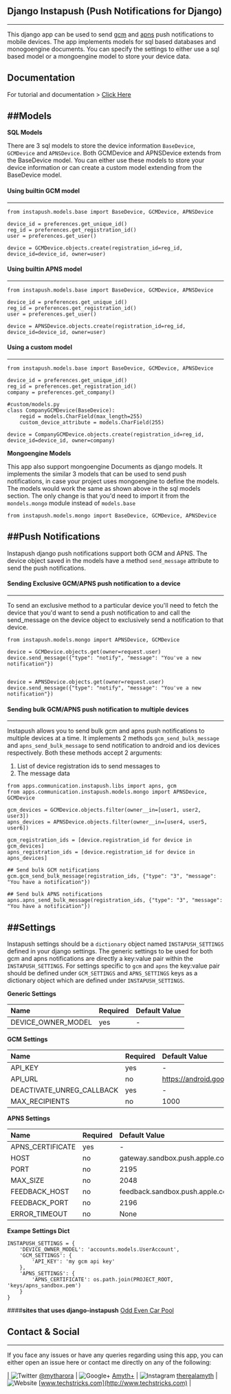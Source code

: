 ## Django Instapush (Push Notifications for Django)
---

This django app can be used to send [gcm](https://developers.google.com/cloud-messaging/) and [apns](https://developer.apple.com/library/ios/documentation/NetworkingInternet/Conceptual/RemoteNotificationsPG/Chapters/ApplePushService.html) push notifications to mobile devices. The app implements models for sql based databases and monogoengine documents. You can specify the settings to either use a sql based model or a mongoengine model to store your device data.

## Documentation
For tutorial and documentation > [Click Here](http://www.techstricks.com/django-push-notifications-mongoengine/)

##Models
---
**SQL Models**

There are 3 sql models to store the device information `BaseDevice`, `GCMDevice` and `APNSDevice`. Both GCMDevice and APNSDevice extends from the BaseDevice model. You can either use these models to store your device information or can create a custom model extending from the BaseDevice model.

#### Using builtin GCM model
---
```
from instapush.models.base import BaseDevice, GCMDevice, APNSDevice

device_id = preferences.get_unique_id()
reg_id = preferences.get_registration_id()
user = preferences.get_user()

device = GCMDevice.objects.create(registration_id=reg_id, device_id=device_id, owner=user)
```

#### Using builtin APNS model
---
```
from instapush.models.base import BaseDevice, GCMDevice, APNSDevice

device_id = preferences.get_unique_id()
reg_id = preferences.get_registration_id()
user = preferences.get_user()

device = APNSDevice.objects.create(registration_id=reg_id, device_id=device_id, owner=user)
```

#### Using a custom model
---
```
from instapush.models.base import BaseDevice, GCMDevice, APNSDevice

device_id = preferences.get_unique_id()
reg_id = preferences.get_registration_id()
company = preferences.get_company()

#custom/models.py
class CompanyGCMDevice(BaseDevice):
    regid = models.CharField(max_length=255)
    custom_device_attribute = models.CharField(255)

device = CompanyGCMDevice.objects.create(registration_id=reg_id, device_id=device_id, owner=company)
```

**Mongoengine Models**

This app also support mongoengine Documents as django models. It implements the similar 3 models that can be used to send push notifications, in case your project uses mongoengine to define the models. The models would work the same as shown above in the sql models section. The only change is that you'd need to import it from the `mondels.mongo` module instead of `models.base`

```
from instapush.models.mongo import BaseDevice, GCMDevice, APNSDevice
```

##Push Notifications
---

Instapush django push notifications support both GCM and APNS. The device object saved in the models have a method `send_message` attribute to send the push notifications.

#### Sending Exclusive GCM/APNS push notification to a device
---

To send an exclusive method to a particular device you'll need to fetch the device that you'd want to send a push notification to and call the send_message on the device object to exclusively send a notification to that device.

```
from instapush.models.mongo import APNSDevice, GCMDevice

device = GCMDevice.objects.get(owner=request.user)
device.send_message({"type": "notify", "message": "You've a new notification"})


device = APNSDevice.objects.get(owner=request.user)
device.send_message({"type": "notify", "message": "You've a new notification"})
```

#### Sending bulk GCM/APNS push notification to multiple devices
---

Instapush allows you to send bulk gcm and apns push notifications to multiple devices at a time. It implements 2 methods `gcm_send_bulk_message` and `apns_send_bulk_message` to send notification to android and ios devices respectively. Both these methods accept 2 arguments:

1. List of device registration ids to send messages to
2. The message data


```
from apps.communication.instapush.libs import apns, gcm
from apps.communication.instapush.models.mongo import APNSDevice, GCMDevice

gcm_devices = GCMDevice.objects.filter(owner__in=[user1, user2, user3])
apns_devices = APNSDevice.objects.filter(owner__in=[user4, user5, user6])

gcm_registration_ids = [device.registration_id for device in gcm_devices]
apns_registration_ids = [device.registration_id for device in apns_devices]

## Send bulk GCM notifications
gcm.gcm_send_bulk_message(registration_ids, {"type": "3", "message": "You have a notification"})

## Send bulk APNS notifications
apns.apns_send_bulk_message(registration_ids, {"type": "3", "message": "You have a notification"})
```

##Settings
---

Instapush settings should be a `dictionary` object named `INSTAPUSH_SETTINGS` defined in your django settings. The generic settings to be used for both gcm and apns notifications are directly a key:value pair within the `INSTAPUSH_SETTINGS`. For settings specific to `gcm` and `apns` the key:value pair should be defined under `GCM_SETTINGS` and `APNS_SETTINGS` keys as a dictionary object which are defined under `INSTAPUSH_SETTINGS`.

**Generic Settings**

Name|Required|Default Value
:--|:--|:--
DEVICE_OWNER_MODEL|yes|-

**GCM Settings**

Name|Required|Default Value
:--|:--|:--
API_KEY|yes|-
API_URL|no|https://android.googleapis.com/gcm/send
DEACTIVATE_UNREG_CALLBACK|yes|-
MAX_RECIPIENTS|no|1000

**APNS Settings**

Name|Required|Default Value
:--|:--|:--
APNS_CERTIFICATE|yes|-
HOST|no|gateway.sandbox.push.apple.com
PORT|no|2195
MAX_SIZE|no|2048
FEEDBACK_HOST|no|feedback.sandbox.push.apple.com'
FEEDBACK_PORT|no|2196
ERROR_TIMEOUT|no|None

**Exampe Settings Dict**

```
INSTAPUSH_SETTINGS = {
    'DEVICE_OWNER_MODEL': 'accounts.models.UserAccount',
    'GCM_SETTINGS': {
        'API_KEY': 'my gcm api key'
    },
    'APNS_SETTINGS': {
        'APNS_CERTIFICATE': os.path.join(PROJECT_ROOT, 'keys/apns_sandbox.pem')
    }
} 
```

####**sites that uses django-instapush**
[Odd Even Car Pool](http://www.oddevenrides.com/)

## Contact & Social
---

If you face any issues or have any queries regarding using this app, you can either open an issue here or contact me directly on any of the following:

| ![Twitter](https://cdn1.iconfinder.com/data/icons/logotypes/32/twitter-16.png)  [@mytharora](https://twitter.com/mytharora) |
![Google+](https://cdn1.iconfinder.com/data/icons/logotypes/32/circle-google-plus-16.png)  [Amyth+](https://plus.google.com/+AmythArora/posts) | ![Instagram](https://cdn1.iconfinder.com/data/icons/logotypes/32/instagram-16.png)  [therealamyth](https://instagram.com/therealamyth/) | ![Website](https://cdn1.iconfinder.com/data/icons/logotypes/32/chrome-16.png) [www.techstricks.com](http://www.techstricks.com) |
